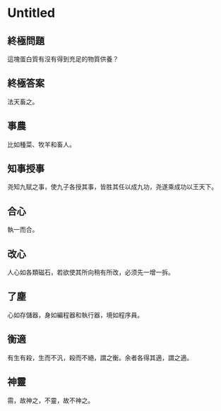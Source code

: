 # Untitled

## 終極問題

這塊蛋白質有沒有得到充足的物質供養？

## 終極答案

法天畜之。

## 事農

比如種菜、牧羊和畜人。

## 知事授事

尧知九赋之事，使九子各授其事，皆胜其任以成九功，尧遂乘成功以王天下。

## 合心

執一而合。

## 改心

人心如各類磁石，若欲使其所向稍有所改，必须先一增一拆。

## 了塵

心如存儲器，身如編程器和執行器，境如程序員。

## 衡適

有生有殺，生而不汎，殺而不絕，謂之衡。余者各得其適，謂之適。

## 神靈

霛，故神之，不靈，故不神之。
